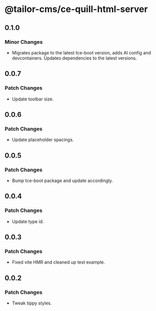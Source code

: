 # @tailor-cms/ce-quill-html-server

## 0.1.0

### Minor Changes

- Migrates package to the latest tce-boot version, adds AI config and devcontainers. Updates dependencies to the latest versions.

## 0.0.7

### Patch Changes

- Update toolbar size.

## 0.0.6

### Patch Changes

- Update placeholder spacings.

## 0.0.5

### Patch Changes

- Bump tce-boot package and update accordingly.

## 0.0.4

### Patch Changes

- Update type id.

## 0.0.3

### Patch Changes

- Fixed vite HMR and cleaned up test example.

## 0.0.2

### Patch Changes

- Tweak tippy styles.
